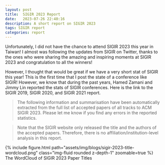 ```yaml
---
layout: post
title:  SIGIR 2023 Report
date:   2023-07-26 22:40:16
description: A short report on SIGIR 2023
tags: SIGIR report
categories: report
---
```

Unfortunately, I did not have the chance to attend SIGIR 2023 this year in Taiwan! I almost was following the updates from SIGIR on Twitter, thanks to the ones who were sharing the amazing and inspiring moments at SIGIR 2023 and congratulation to all the winners!

However, I thought that would be great if we have a very short stat of SIGIR this year! This is the first time that I post the state of a conference like SIGIR! However, we know that during the past years, Hamed Zamani and Jimmy Lin reported the stats of SIGIR conferences. Here is the link to the SIGIR 2019, SIGIR 2020, and SIGIR 2021 report.

> The following information and summarisation have been automatically extracted from the full list of accepted papers of all tracks to ACM SIGIR 2023. Please let me know if you find any errors in the reported statistics.

> Note that the SIGIR website only released the title and the authors of the accepted papers. Therefore, there is no affiliation/institution-level analysis in this report.

<div class="row mt-6">
    <div class="col-sm mt-6 mt-md-0">
        {% include figure.html path="assets/img/blogs/sigir-2023-title-wordcloud.png" class="img-fluid rounded z-depth-1" zoomable=true %}
    </div>
</div>
<div class="caption">
    The WordCloud of SIGIR 2023 Paper Titles
</div>
